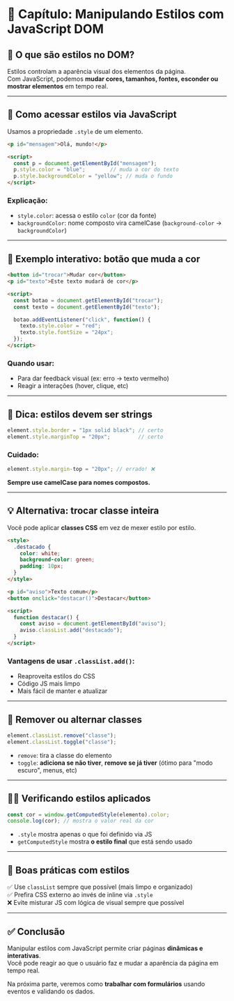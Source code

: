 # 🎨 Capítulo: Manipulando Estilos com JavaScript DOM

## 📖 O que são estilos no DOM?

Estilos controlam a aparência visual dos elementos da página.  
Com JavaScript, podemos **mudar cores, tamanhos, fontes, esconder ou mostrar elementos** em tempo real.

---

## 🧩 Como acessar estilos via JavaScript

Usamos a propriedade `.style` de um elemento.

```html
<p id="mensagem">Olá, mundo!</p>

<script>
  const p = document.getElementById("mensagem");
  p.style.color = "blue";        // muda a cor do texto
  p.style.backgroundColor = "yellow"; // muda o fundo
</script>
```

### Explicação:
- `style.color`: acessa o estilo `color` (cor da fonte)
- `backgroundColor`: nome composto vira camelCase (`background-color` → `backgroundColor`)

---

## 🧪 Exemplo interativo: botão que muda a cor

```html
<button id="trocar">Mudar cor</button>
<p id="texto">Este texto mudará de cor</p>

<script>
  const botao = document.getElementById("trocar");
  const texto = document.getElementById("texto");

  botao.addEventListener("click", function() {
    texto.style.color = "red";
    texto.style.fontSize = "24px";
  });
</script>
```

### Quando usar:
- Para dar feedback visual (ex: erro → texto vermelho)
- Reagir a interações (hover, clique, etc)

---

## 🧠 Dica: estilos devem ser strings

```javascript
element.style.border = "1px solid black"; // certo
element.style.marginTop = "20px";         // certo
```

### Cuidado:
```javascript
element.style.margin-top = "20px"; // errado! ❌
```

**Sempre use camelCase para nomes compostos.**

---

## 💡 Alternativa: trocar classe inteira

Você pode aplicar **classes CSS** em vez de mexer estilo por estilo.

```html
<style>
  .destacado {
    color: white;
    background-color: green;
    padding: 10px;
  }
</style>

<p id="aviso">Texto comum</p>
<button onclick="destacar()">Destacar</button>

<script>
  function destacar() {
    const aviso = document.getElementById("aviso");
    aviso.classList.add("destacado");
  }
</script>
```

### Vantagens de usar `.classList.add()`:
- Reaproveita estilos do CSS
- Código JS mais limpo
- Mais fácil de manter e atualizar

---

## 🔄 Remover ou alternar classes

```javascript
element.classList.remove("classe");
element.classList.toggle("classe");
```

- `remove`: tira a classe do elemento
- `toggle`: **adiciona se não tiver**, **remove se já tiver** (ótimo para "modo escuro", menus, etc)

---

## 🕵️‍♂️ Verificando estilos aplicados

```javascript
const cor = window.getComputedStyle(elemento).color;
console.log(cor); // mostra o valor real da cor
```

- `.style` mostra apenas o que foi definido via JS
- `getComputedStyle` mostra **o estilo final** que está sendo usado

---

## 🧼 Boas práticas com estilos

✅ Use `classList` sempre que possível (mais limpo e organizado)  
✅ Prefira CSS externo ao invés de inline via `.style`  
❌ Evite misturar JS com lógica de visual sempre que possível

---

## ✅ Conclusão

Manipular estilos com JavaScript permite criar páginas **dinâmicas e interativas**.  
Você pode reagir ao que o usuário faz e mudar a aparência da página em tempo real.

Na próxima parte, veremos como **trabalhar com formulários** usando eventos e validando os dados.